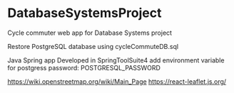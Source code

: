 # DatabaseSystemsProject
Cycle commuter web app for Database Systems project

Restore PostgreSQL database using cycleCommuteDB.sql

Java Spring app Developed in SpringToolSuite4
add environment variable for postgress password:
POSTGRESQL_PASSWORD


https://wiki.openstreetmap.org/wiki/Main_Page
https://react-leaflet.js.org/